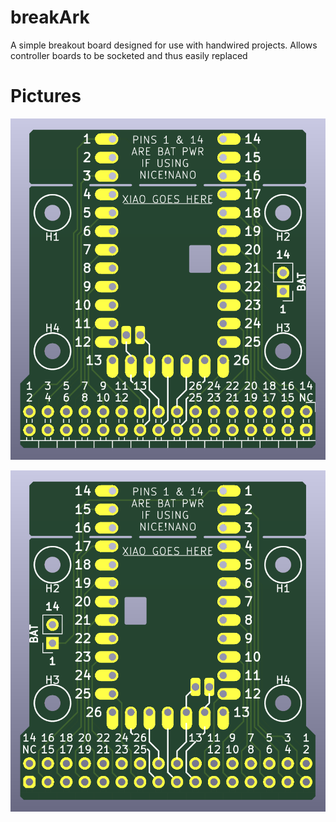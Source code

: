 # breakArk
 A simple breakout board designed for use with handwired projects. Allows controller boards to be socketed and thus easily replaced

# Pictures
 ![SideA](https://github.com/arko9699/breakArk/blob/main/assets/sideA.png)
 
 ![SideB](https://github.com/arko9699/breakArk/blob/main/assets/sideB.png)
